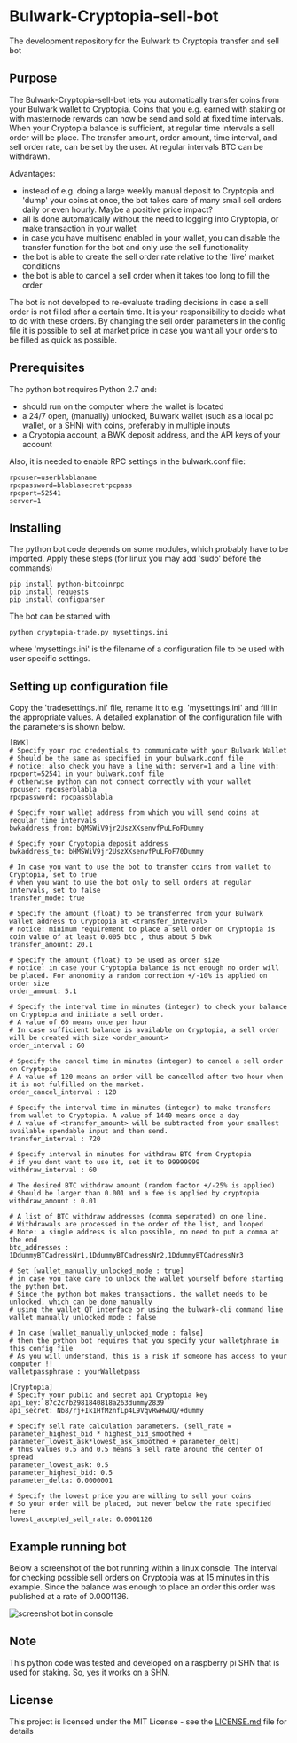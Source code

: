 # Bulwark-Cryptopia-sell-bot
The development repository for the Bulwark to Cryptopia transfer and sell bot

## Purpose

The Bulwark-Cryptopia-sell-bot lets you automatically transfer coins from your Bulwark wallet to Cryptopia. Coins that you e.g. earned with staking or with masternode rewards can now be send and sold at fixed time intervals. When your Cryptopia balance is sufficient, at regular time intervals a sell order will be place. The transfer amount, order amount, time interval, and sell order rate, can be set by the user. At regular intervals BTC can be withdrawn.

Advantages:
* instead of e.g. doing a large weekly manual deposit to Cryptopia and 'dump' your coins at once, the bot takes care of many small sell orders daily or even hourly. Maybe a positive price impact?
* all is done automatically without the need to logging into Cryptopia, or make transaction in your wallet
* in case you have multisend enabled in your wallet, you can disable the transfer function for the bot and only use the sell functionality
* the bot is able to create the sell order rate relative to the 'live' market conditions
* the bot is able to cancel a sell order when it takes too long to fill the order

The bot is not developed to re-evaluate trading decisions in case a sell order is not filled after a certain time. It is your responsibility to decide what to do with these orders. By changing the sell order parameters in the config file it is possible to sell at market price in case you want all your orders to be filled as quick as possible.

## Prerequisites

The python bot requires Python 2.7 and:
* should run on the computer where the wallet is located
* a 24/7 open, (manually) unlocked, Bulwark wallet (such as a local pc wallet, or a SHN) with coins, preferably in multiple inputs
* a Cryptopia account, a BWK deposit address, and the API keys of your account

Also, it is needed to enable RPC settings in the bulwark.conf file:

```
rpcuser=userblablaname
rpcpassword=blablasecretrpcpass
rpcport=52541
server=1
```

## Installing

The python bot code depends on some modules, which probably have to be imported.
Apply these steps (for linux you may add 'sudo' before the commands)

```
pip install python-bitcoinrpc
pip install requests
pip install configparser
```

The bot can be started with

```
python cryptopia-trade.py mysettings.ini
```

where 'mysettings.ini' is the filename of a configuration file to be used with user specific settings. 

## Setting up configuration file

Copy the 'tradesettings.ini' file, rename it to e.g. 'mysettings.ini' and fill in the appropriate values. A detailed explanation of the configuration file with the parameters is shown below.  

```
[BWK]
# Specify your rpc credentials to communicate with your Bulwark Wallet
# Should be the same as specified in your bulwark.conf file
# notice: also check you have a line with: server=1 and a line with: rpcport=52541 in your bulwark.conf file
# otherwise python can not connect correctly with your wallet
rpcuser: rpcuserblabla
rpcpassword: rpcpassblabla

# Specify your wallet address from which you will send coins at regular time intervals
bwkaddress_from: bQMSWiV9jr2UszXKsenvfPuLFoFDummy

# Specify your Cryptopia deposit address
bwkaddress_to: bHMSWiV9jr2UszXKsenvfPuLFoF70Dummy

# In case you want to use the bot to transfer coins from wallet to Cryptopia, set to true
# when you want to use the bot only to sell orders at regular intervals, set to false
transfer_mode: true

# Specify the amount (float) to be transferred from your Bulwark wallet address to Cryptopia at <transfer_interval>
# notice: minimum requirement to place a sell order on Cryptopia is coin value of at least 0.005 btc , thus about 5 bwk
transfer_amount: 20.1

# Specify the amount (float) to be used as order size
# notice: in case your Cryptopia balance is not enough no order will be placed. For anonomity a random correction +/-10% is applied on order size
order_amount: 5.1

# Specify the interval time in minutes (integer) to check your balance on Cryptopia and initiate a sell order. 
# A value of 60 means once per hour
# In case sufficient balance is available on Cryptopia, a sell order will be created with size <order_amount>
order_interval : 60

# Specify the cancel time in minutes (integer) to cancel a sell order on Cryptopia
# A value of 120 means an order will be cancelled after two hour when it is not fulfilled on the market.
order_cancel_interval : 120

# Specify the interval time in minutes (integer) to make transfers from wallet to Cryptopia. A value of 1440 means once a day
# A value of <transfer_amount> will be subtracted from your smallest available spendable input and then send.
transfer_interval : 720

# Specify interval in minutes for withdraw BTC from Cryptopia
# if you dont want to use it, set it to 99999999
withdraw_interval : 60

# The desired BTC withdraw amount (random factor +/-25% is applied)
# Should be larger than 0.001 and a fee is applied by cryptopia
withdraw_amount : 0.01

# A list of BTC withdraw addresses (comma seperated) on one line.
# Withdrawals are processed in the order of the list, and looped
# Note: a single address is also possible, no need to put a comma at the end
btc_addresses : 1DdummyBTCadressNr1,1DdummyBTCadressNr2,1DdummyBTCadressNr3

# Set [wallet_manually_unlocked_mode : true]
# in case you take care to unlock the wallet yourself before starting the python bot.
# Since the python bot makes transactions, the wallet needs to be unlocked, which can be done manually
# using the wallet QT interface or using the bulwark-cli command line
wallet_manually_unlocked_mode : false

# In case [wallet_manually_unlocked_mode : false]
# then the python bot requires that you specify your walletphrase in this config file
# As you will understand, this is a risk if someone has access to your computer !!
walletpassphrase : yourWalletpass

[Cryptopia]
# Specify your public and secret api Cryptopia key
api_key: 87c2c7b2981840818a263dummy2839
api_secret: Nb8/rj+Ik1HfMznfLp4L9VqvRwHwUQ/+dummy

# Specify sell rate calculation parameters. (sell_rate = parameter_highest_bid * highest_bid_smoothed + parameter_lowest_ask*lowest_ask_smoothed + parameter_delt)
# thus values 0.5 and 0.5 means a sell rate around the center of spread
parameter_lowest_ask: 0.5
parameter_highest_bid: 0.5
parameter_delta: 0.0000001

# Specify the lowest price you are willing to sell your coins
# So your order will be placed, but never below the rate specified here
lowest_accepted_sell_rate: 0.0001126
```
## Example running bot
Below a screenshot of the bot running within a linux console. The interval for checking possible sell orders on Cryptopia was at 15 minutes in this example. Since the balance was enough to place an order this order was published at a rate of 0.0001136.

![screenshot bot in console](https://media.discordapp.net/attachments/384778076179136513/471421238623862814/unknown.png)

## Note

This python code was tested and developed on a raspberry pi SHN that is used for staking. So, yes it works on a SHN.

## License

This project is licensed under the MIT License - see the [LICENSE.md](LICENSE.md) file for details


